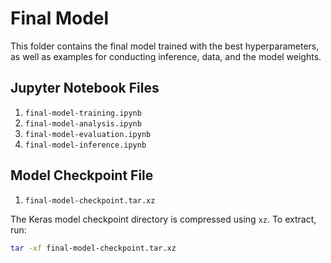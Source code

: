 # Final Model

This folder contains the final model trained with the best hyperparameters, as well as examples for conducting inference, data, and the model weights.

## Jupyter Notebook Files

1. `final-model-training.ipynb`
2. `final-model-analysis.ipynb`
3. `final-model-evaluation.ipynb`
4. `final-model-inference.ipynb`

## Model Checkpoint File

1. `final-model-checkpoint.tar.xz`

The Keras model checkpoint directory is compressed using `xz`. To extract, run:

```bash
tar -xf final-model-checkpoint.tar.xz
```
